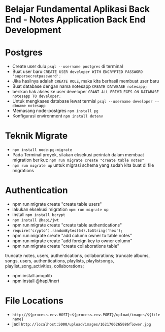 # Belajar Fundamental Aplikasi Back End - Notes Application Back End Development

# Postgres
- Create user dulu `psql --username postgres` di terminal
- Buat user baru `CREATE USER developer WITH ENCRYPTED PASSWORD 'supersecretpassword';`
- Jika hasilnya adalah `CREATE ROLE`, maka kita berhasil membuat user baru
- Buat database dengan nama notesapp `CREATE DATABASE notesapp;`
- berikan hak akses ke user developer `GRANT ALL PRIVILEGES ON DATABASE notesapp TO developer;`
- Untuk mengkases database lewat termial `psql --username developer --dbname notesapp`
- Memasang node-postgres `npm install pg`
- Konfigurasi environment `npm install dotenv`

# Teknik Migrate
- `npm install node-pg-migrate`
-  Pada Terminal proyek, silakan eksekusi perintah dalam membuat migration berikut: `npm run migrate create "create table notes"`
- `npm run migrate up` untuk migrasi schema yang sudah kita buat di file migrations

# Authentication
- npm run migrate create "create table users"
- lakukan eksekusi migration `npm run migrate up`
- install `npm install bcrypt`
- `npm install @hapi/jwt`
- npm run migrate create "create table authentications"
- `require('crypto').randomBytes(64).toString('hex');`
- npm run migrate create "add column owner to table notes"
- npm run migrate create "add foreign key to owner column"
- npm run migrate create "create collaborations table"

truncate notes, users, authentications, collaborations;
truncate albums, songs, users, authentications, playlists, playlistsongs, playlist_song_activities, collaborations;

- npm install amqplib
- npm install @hapi/inert

# File Locations
- `http://${process.env.HOST}:${process.env.PORT}/upload/images/${filename}`
- jadi `http://localhost:5000/upload/images/1621706265086flower.jpg`